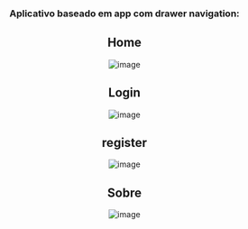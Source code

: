 <h3 align="center"> Aplicativo baseado em app com drawer navigation: </h3>
 
<div align="center">
<h2> Home </h2>
  
  ![image](https://github.com/vivianeteixeiranahum/drawer-navigation-ingrid/assets/136382431/1f9a8d78-1e59-4c96-a1a6-378e63159035)

  <h2> Login </h2>

![image](https://github.com/vivianeteixeiranahum/drawer-navigation-ingrid/assets/136382431/b1f1f847-de53-48b2-a1ce-bd363e87b219)

<h2> register </h2>

![image](https://github.com/vivianeteixeiranahum/drawer-navigation-ingrid/assets/136382431/30222cbf-f08f-4bdf-8596-95b6a55f2ec5)

<h2> Sobre </h2>

![image](https://github.com/vivianeteixeiranahum/drawer-navigation-ingrid/assets/136382431/74089d44-9034-4159-b8ca-5b765f708f1f)

 
</div>
